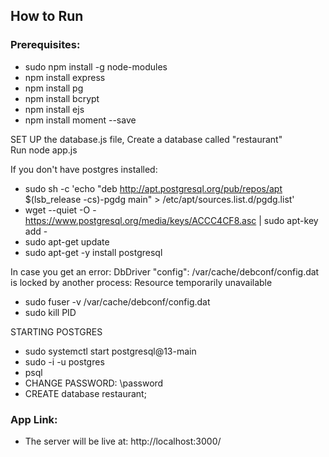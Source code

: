 ## How to Run  

### Prerequisites:  
- sudo npm install -g node-modules  
- npm install express  
- npm install pg  
- npm install bcrypt  
- npm install ejs  
- npm install moment --save
  
SET UP the database.js file, Create a database called "restaurant"  
Run node app.js  
  
If you don't have postgres installed:  
- sudo sh -c 'echo "deb http://apt.postgresql.org/pub/repos/apt $(lsb_release -cs)-pgdg main" > /etc/apt/sources.list.d/pgdg.list'  
- wget --quiet -O - https://www.postgresql.org/media/keys/ACCC4CF8.asc | sudo apt-key add -  
- sudo apt-get update  
- sudo apt-get -y install postgresql  
  
In case you get an error:  DbDriver "config": /var/cache/debconf/config.dat is locked by another process: Resource temporarily unavailable  
- sudo fuser -v /var/cache/debconf/config.dat  
- sudo kill PID  
  
STARTING POSTGRES  
- sudo systemctl start postgresql@13-main  
- sudo -i -u postgres  
- psql  
- CHANGE PASSWORD:  \password  
- CREATE database restaurant;  
 
 ### App Link:  
- The server will be live at: http://localhost:3000/  
